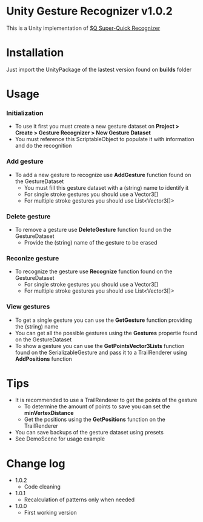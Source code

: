 # Unity Gesture Recognizer v1.0.2
This is a Unity implementation of [$Q Super-Quick Recognizer](http://depts.washington.edu/ilab/proj/dollar/qdollar.html)
# Installation
Just import the UnityPackage of the lastest version found on **builds** folder
# Usage
### Initialization
- To use it first you must create a new gesture dataset on **Project > Create > Gesture Recognizer > New Gesture Dataset**
- You must reference this ScriptableObject to populate it with information and do the recognition
### Add gesture
- To add a new gesture to recognize use **AddGesture** function found on the GestureDataset
    - You must fill this gesture dataset with a (string) name to identify it
    - For single stroke gestures you should use a Vector3[]
    - For multiple stroke gestures you should use List<Vector3[]>
### Delete gesture
- To remove a gesture use **DeleteGesture** function found on the GestureDataset
    - Provide the (string) name of the gesture to be erased
### Reconize gesture
- To recognize the gesture use **Recognize** function found on the GestureDataset
    - For single stroke gestures you should use a Vector3[]
    - For multiple stroke gestures you should use List<Vector3[]>
### View gestures
- To get a single gesture you can use the **GetGesture** function providing the (string) name
- You can get all the possible gestures using the **Gestures** propertie found on the GestureDataset
- To show a gesture you can use the **GetPointsVector3Lists** function found on the SerializableGesture and pass it to a TrailRenderer using **AddPositions** function
# Tips
- It is recommended to use a TrailRenderer to get the points of the gesture
    - To determine the amount of points to save you can set the **minVertexDistance**
     - Get the positions using the **GetPositions** function on the TrailRenderer
- You can save backups of the gesture dataset using presets
- See DemoScene for usage example
# Change log
- 1.0.2
	- Code cleaning
- 1.0.1
	- Recalculation of patterns only when needed
- 1.0.0
	- First working version

